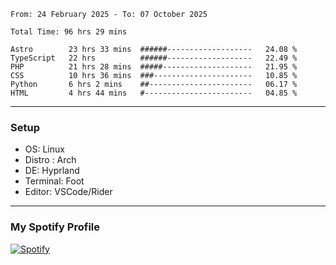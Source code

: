 <!--START_SECTION:waka-->

```plain
From: 24 February 2025 - To: 07 October 2025

Total Time: 96 hrs 29 mins

Astro        23 hrs 33 mins  ######-------------------   24.08 %
TypeScript   22 hrs          ######-------------------   22.49 %
PHP          21 hrs 28 mins  #####--------------------   21.95 %
CSS          10 hrs 36 mins  ###----------------------   10.85 %
Python       6 hrs 2 mins    ##-----------------------   06.17 %
HTML         4 hrs 44 mins   #------------------------   04.85 %
```

<!--END_SECTION:waka-->
---
### Setup
- OS: Linux
- Distro : Arch
- DE: Hyprland
- Terminal: Foot
- Editor: VSCode/Rider
---

### My Spotify Profile
[![Spotify](https://img.shields.io/badge/Spotify-1DB954?style=for-the-badge&logo=spotify&logoColor=white)](https://open.spotify.com/user/iadb62ajtu2zdl2ojyme46ncu)
